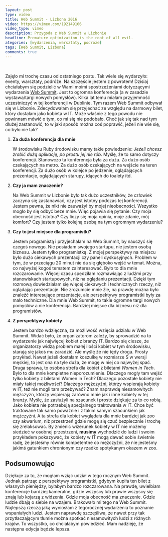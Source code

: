 ```yaml
---
layout: post
type: video
title: Web Summit - Lizbona 2016
video: https://vimeo.com/192149166
video_type: vimeo
description: Przygoda z Web Summit w Lizbonie
headline: Premature optimization is the root of all evil.
ategories: [wydarzenia, warsztaty, podróże]
tags: [Web Summit, Lizbona]
comments: true
---
```


<br>

Zajęło mi trochę czasu od ostatniego postu. Tak wiele się wydarzyło: eventy, warsztaty, podróże. Na szczęście jestem z powrotem! Dzisiaj chciałabym się podzielić w Wami moimi spostrzeżeniami dotyczącymi wydarzenia [Web Summit](https://websummit.net/). Jest to ogromna konferencja (a w zasadzie wystawa/targi nowych pomysłów). Kilka lat temu miałam przyjemność uczestniczyć w tej konferencji w Dublinie. Tym razem Web Summit odbywał się w Lizbonie. Zdecydowałam się przyjechać ze względu na darmowy bilet, który dostałam jako kobieta w IT. Może właśnie z tego powodu nie powinnam mówić o tym, co mi się nie podobało. Choć jak się tak nad tym dłużej zastanowić, to w jaki sposób można coś poprawić, jeżeli nie wie się, co było nie tak?

1. **Za duża konferencja dla mnie**

    W środowisku Ruby środowisku mamy takie powiedzenie: *Jeżeli chcesz zrobić dużą aplikację, po prostu jej nie rób*. Myślę, że to samo dotyczy konferencji. Stanowczo ta konferencja była za duża. Za dużo osób czekających na metro. Za dużo osób czekających na wejście na teren konferencji. Za dużo osób w kolejce po jedzenie, oglądających prezentacje, oglądających starupy, idących do toalety itd.

2. **Czy ja mam znaczenie?**

    Na Web Summit w Lizbonie było tak dużo uczestników, że człowiek zaczyna się zastanawiać, czy jest istotny podczas tej konferencji. Jestem pewna, że nikt nie zauważył by mojej nieobecności. Wszystko mogło by się odbyć beze mnie. Więc pojawia się pytanie: Czy moja obecność jest istotna? Czy liczy się moja opinia, moje zdanie, mój komfort? Czy jestem tylko kolejną osobą na tym ogromnym wydarzeniu?

3. **Czy to jest miejsce dla programistki?**

    Jestem programistą i przyjechałam na Web Summit, by nauczyć się czegoś nowego. Nie posiadam swojego startupu, nie jestem osobą biznesu. Jestem tylko programistką. Z mojej perspektywy na miejscu było dużo ciekawych prezentacji czy paneli dyskusyjnych. Problem w tym, że w przeciągu 20 minut nie da się głęboko wejść w temat. Można, co najwyżej kogoś tematem zainteresować. Było to dla mnie rozczarowanie. Więcej czasu spędziłam rozmawiając z ludźmi przy stanowiskach startupowych, niż na oglądaniu prezentacji. Dzięki tym rozmową dowiedziałam się więcej ciekawych i technicznych rzeczy, niż oglądając prezentacje. Nie zrozumcie mnie źle, na prawdę można było znaleźć interesujące prezentacje, ale perspektywy programistki były za mało techniczne. Dla mnie Web Summit, to takie ogromne targi nowych pomysłów a nie konferencja. Bardziej miejsce dla biznesu niż dla programistów.

4. **Z perspektywy kobiety**

    Jestem bardzo wdzięczna, za możliwość wzięcia udziału w Web Summit. Widać było, że organizatorom zależy, by sprowadzić na to wydarzenie jak najwięcej kobiet z branży IT. Bardzo się ciesze, że organizatorzy widzą problem małej ilości kobiet w tym środowisku, starają się jakoś mu zaradzić. Ale myślę że nie tędy droga. Prosty przykład. Nawet jeżeli dostałam koszulkę w rozmiarze S w wersji męskiej, to jest ona na tyle duża, że mogę w niej co najwyżej spać. Druga sprawa, to osobna strefa dla kobiet z biletami *Women in Tech*. Było to dla mnie kompletne nieporozumienie. Dlaczego mogły tam wejść tylko kobiety z biletami Women in Tech? Dlaczego pozostałe kobiety nie miały takiej możliwości? Dlaczego mężczyźni, którzy wspierają kobiety w IT, też nie mogli tam przebywać? Znam naprawdę niesamowitych mężczyzn, którzy wspierają zarówno mnie jak i inne kobiety w tej branży. Myślę, że zasłużyli na szacunek i proste dziękuje za to co robią. Jako kobieta nie potrzebują specjalnego traktowania w IT. Chce być traktowane tak samo poważnie i z takim samym szacunkiem jak mężczyźni. A ta strefa dla kobiet wyglądała dla mnie bardziej jak zoo czy akwarium, niż przestrzeń gdzie mogę się czuć bezpiecznie i trochę się zrelaksować. By zmienić wizerunek kobiety w IT nie możemy siedzieć w osobnej przestrzeni, **musimy** wychodzić do ludzi i swoim przykładem pokazywać, że kobiety w IT mogą dawać sobie świetnie radę, że jesteśmy równie kompetentne co mężczyźni, że nie jesteśmy jakimś gatunkiem chronionym czy rzadko spotykanym okazem w zoo.

## Podsumowując

Dziękuje za to, że mogłam wziąć udział w tego rocznym Web Summit. Jednak patrząc z perspektywy programistki, gdybym kupiła ten bilet z własnych pieniędzy, byłabym bardzo rozczarowana. Na prawdę, uwielbiam konferencje bardziej kameralne, gdzie wszyscy lub prawie wszyscy się znają lub kojarzą z widzenia. Gdzie moja obecność ma znaczenie. Gdzie ludzie dbają o siebie na wzajem. Brakowało mi tego na Web Summit. Najlepszą rzeczą jaką wyniosłam z tegorocznej wydarzenia to poznanie wspaniałych ludzi. Jestem naprawdę szczęśliwa, że nawet przy tak przytłaczającym tłumie można spotkać niesamowitych ludzi z różnych krajów. To wszystko, co chciałabym powiedzieć. Mam nadzieję, że następna edycja będzie lepsza.
